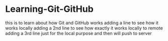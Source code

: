 # Learning-Git-GitHub
this is to learn about how Git and GitHub works 
adding a line to see how it works locally
adding a 2nd line to see how exactly it works locally to remote
adding a 3rd line just for the local purpose and then will push to server